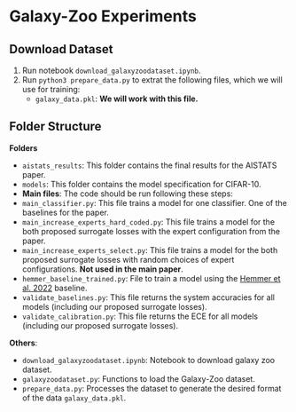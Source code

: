 # Galaxy-Zoo Experiments

## Download Dataset

1. Run notebook `download_galaxyzoodataset.ipynb`.
2. Run `python3 prepare_data.py` to extrat the following files, which we will use for training:
   - `galaxy_data.pkl`: **We will work with this file.**

## Folder Structure

**Folders**

- `aistats_results`: This folder contains the final results for the AISTATS paper.
- `models`: This folder contains the model specification for CIFAR-10.
- **Main files**:
  The code should be run following these steps:
- `main_classifier.py`: This file trains a model for one classifier. One of the baselines for the paper.
- `main_increase_experts_hard_coded.py`: This file trains a model for the both proposed surrogate losses with the expert configuration from the paper.
- `main_increase_experts_select.py`: This file trains a model for the both proposed surrogate losses with random choices of expert configurations. **Not used in the main paper**.
- `hemmer_baseline_trained.py`: File to train a model using the [Hemmer et al. 2022](https://arxiv.org/abs/2206.07948) baseline.
- `validate_baselines.py`: This file returns the system accuracies for all models (including our proposed surrogate losses).
- `validate_calibration.py`: This file returns the ECE for all models (including our proposed surrogate losses).

**Others**:

- `download_galaxyzoodataset.ipynb`: Notebook to download galaxy zoo dataset.
- `galaxyzoodataset.py`: Functions to load the Galaxy-Zoo dataset.
- `prepare_data.py`: Processes the dataset to generate the desired format of the data `galaxy_data.pkl`.
